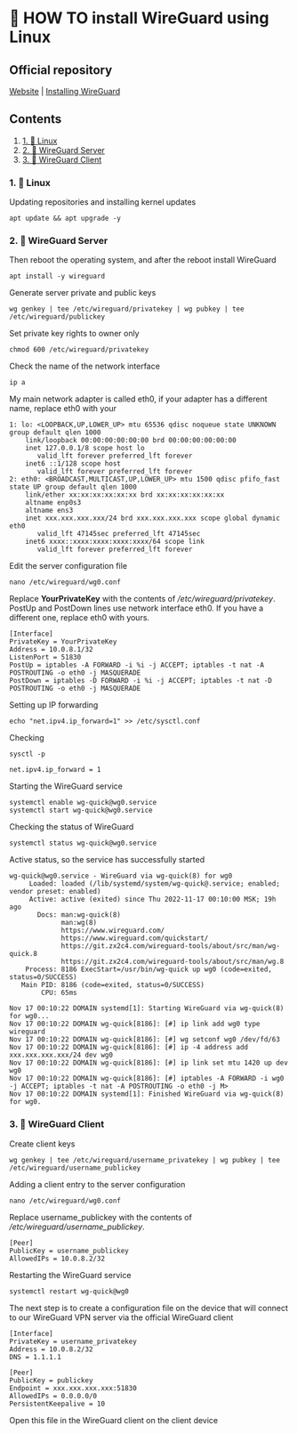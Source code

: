 # **🤔 HOW TO install WireGuard using Linux**

## Official repository
[Website](https://www.wireguard.com/) | [Installing WireGuard](https://www.wireguard.com/install/)

## Contents
1. [1. 🐧 Linux](https://github.com/Dauxdu/wireguard#1--linux)
2. [2. 🐉 WireGuard Server](https://github.com/Dauxdu/wireguard#2--wireguard-server)
3. [3. 🐲 WireGuard Client](https://github.com/Dauxdu/wireguard#3--wireguard-client)

### 1. 🐧 Linux
Updating repositories and installing kernel updates
```
apt update && apt upgrade -y
```

### 2. 🐉 WireGuard Server
Then reboot the operating system, and after the reboot install WireGuard
```
apt install -y wireguard
```
Generate server private and public keys
```
wg genkey | tee /etc/wireguard/privatekey | wg pubkey | tee /etc/wireguard/publickey
```
Set private key rights to owner only
```
chmod 600 /etc/wireguard/privatekey
```
Check the name of the network interface
```
ip a
```
My main network adapter is called eth0, if your adapter has a different name, replace eth0 with your
```
1: lo: <LOOPBACK,UP,LOWER_UP> mtu 65536 qdisc noqueue state UNKNOWN group default qlen 1000
    link/loopback 00:00:00:00:00:00 brd 00:00:00:00:00:00
    inet 127.0.0.1/8 scope host lo
       valid_lft forever preferred_lft forever
    inet6 ::1/128 scope host
       valid_lft forever preferred_lft forever
2: eth0: <BROADCAST,MULTICAST,UP,LOWER_UP> mtu 1500 qdisc pfifo_fast state UP group default qlen 1000
    link/ether xx:xx:xx:xx:xx:xx brd xx:xx:xx:xx:xx:xx
    altname enp0s3
    altname ens3
    inet xxx.xxx.xxx.xxx/24 brd xxx.xxx.xxx.xxx scope global dynamic eth0
       valid_lft 47145sec preferred_lft 47145sec
    inet6 xxxx::xxxx:xxxx:xxxx:xxxx/64 scope link
       valid_lft forever preferred_lft forever
```
Edit the server configuration file
```
nano /etc/wireguard/wg0.conf
```
Replace **YourPrivateKey** with the contents of */etc/wireguard/privatekey*.
PostUp and PostDown lines use network interface eth0. If you have a different one, replace eth0 with yours.
```
[Interface]
PrivateKey = YourPrivateKey
Address = 10.0.8.1/32
ListenPort = 51830
PostUp = iptables -A FORWARD -i %i -j ACCEPT; iptables -t nat -A POSTROUTING -o eth0 -j MASQUERADE
PostDown = iptables -D FORWARD -i %i -j ACCEPT; iptables -t nat -D POSTROUTING -o eth0 -j MASQUERADE
```
Setting up IP forwarding
```
echo "net.ipv4.ip_forward=1" >> /etc/sysctl.conf
```
Checking 
```
sysctl -p
```
```
net.ipv4.ip_forward = 1
```
Starting the WireGuard service
```
systemctl enable wg-quick@wg0.service
systemctl start wg-quick@wg0.service
```
Checking the status of WireGuard
```
systemctl status wg-quick@wg0.service
```
Active status, so the service has successfully started
```
wg-quick@wg0.service - WireGuard via wg-quick(8) for wg0
     Loaded: loaded (/lib/systemd/system/wg-quick@.service; enabled; vendor preset: enabled)
     Active: active (exited) since Thu 2022-11-17 00:10:00 MSK; 19h ago
       Docs: man:wg-quick(8)
             man:wg(8)
             https://www.wireguard.com/
             https://www.wireguard.com/quickstart/
             https://git.zx2c4.com/wireguard-tools/about/src/man/wg-quick.8
             https://git.zx2c4.com/wireguard-tools/about/src/man/wg.8
    Process: 8186 ExecStart=/usr/bin/wg-quick up wg0 (code=exited, status=0/SUCCESS)
   Main PID: 8186 (code=exited, status=0/SUCCESS)
        CPU: 65ms

Nov 17 00:10:22 DOMAIN systemd[1]: Starting WireGuard via wg-quick(8) for wg0...
Nov 17 00:10:22 DOMAIN wg-quick[8186]: [#] ip link add wg0 type wireguard
Nov 17 00:10:22 DOMAIN wg-quick[8186]: [#] wg setconf wg0 /dev/fd/63
Nov 17 00:10:22 DOMAIN wg-quick[8186]: [#] ip -4 address add xxx.xxx.xxx.xxx/24 dev wg0
Nov 17 00:10:22 DOMAIN wg-quick[8186]: [#] ip link set mtu 1420 up dev wg0
Nov 17 00:10:22 DOMAIN wg-quick[8186]: [#] iptables -A FORWARD -i wg0 -j ACCEPT; iptables -t nat -A POSTROUTING -o eth0 -j M>
Nov 17 00:10:22 DOMAIN systemd[1]: Finished WireGuard via wg-quick(8) for wg0.

```
### 3. 🐲 WireGuard Client
Create client keys
```
wg genkey | tee /etc/wireguard/username_privatekey | wg pubkey | tee /etc/wireguard/username_publickey
```
Adding a client entry to the server configuration
```
nano /etc/wireguard/wg0.conf
```
Replace username_publickey with the contents of */etc/wireguard/username_publickey*.
```
[Peer]
PublicKey = username_publickey
AllowedIPs = 10.0.8.2/32
```
Restarting the WireGuard service
```
systemctl restart wg-quick@wg0
```
The next step is to create a configuration file on the device that will connect to our WireGuard VPN server via the official WireGuard client
```
[Interface]
PrivateKey = username_privatekey
Address = 10.0.8.2/32
DNS = 1.1.1.1

[Peer]
PublicKey = publickey
Endpoint = xxx.xxx.xxx.xxx:51830
AllowedIPs = 0.0.0.0/0
PersistentKeepalive = 10
```
Open this file in the WireGuard client on the client device

